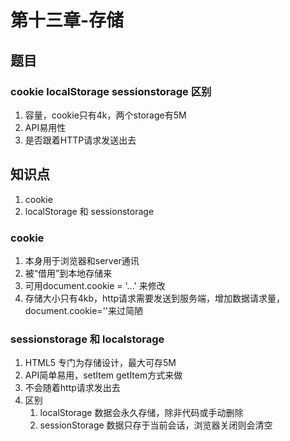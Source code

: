 # 第十三章-存储
## 题目
### cookie localStorage sessionstorage 区别
1. 容量，cookie只有4k，两个storage有5M
2. API易用性
3. 是否跟着HTTP请求发送出去


## 知识点
1. cookie
2. localStorage 和 sessionstorage

### cookie
1. 本身用于浏览器和server通讯
2. 被“借用”到本地存储来
3. 可用document.cookie = '...' 来修改
4. 存储大小只有4kb，http请求需要发送到服务端，增加数据请求量，document.cookie=''来过简陋
### sessionstorage 和 localstorage
1. HTML5 专门为存储设计，最大可存5M
2. API简单易用，setItem getItem方式来做
3. 不会随着http请求发出去
4. 区别
    1. localStorage 数据会永久存储，除非代码或手动删除
    2. sessionStorage 数据只存于当前会话，浏览器关闭则会清空

